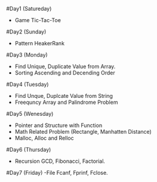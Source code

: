 #Day1 (Satureday)
- Game Tic-Tac-Toe

#Day2 (Sunday)
- Pattern HeakerRank

#Day3 (Monday)
- Find Unique, Duplicate Value from Array. 
- Sorting Ascending and Decending Order 

#Day4 (Tuesday)
- Find Unque, Duplcate Value from String 
- Freequncy Array and Palindrome Problem 


#Day5 (Wenesday)
- Pointer and Structure with Function 
- Math Related Problem (Rectangle, Manhatten Distance)
- Malloc, Alloc and Relloc 

#Day6 (Thursday)
- Recursion GCD, Fibonacci, Factorial. 


#Day7 (Friday)
-File Fcanf, Fprinf, Fclose. 
